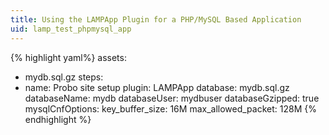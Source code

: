 ```yaml
---
title: Using the LAMPApp Plugin for a PHP/MySQL Based Application
uid: lamp_test_phpmysql_app
---
```


{% highlight yaml%}
assets:
  - mydb.sql.gz
steps:
  - name: Probo site setup
    plugin: LAMPApp
    database: mydb.sql.gz
    databaseName: mydb
    databaseUser: mydbuser
    databaseGzipped: true
    mysqlCnfOptions:
      key_buffer_size: 16M
      max_allowed_packet: 128M
{% endhighlight %}
